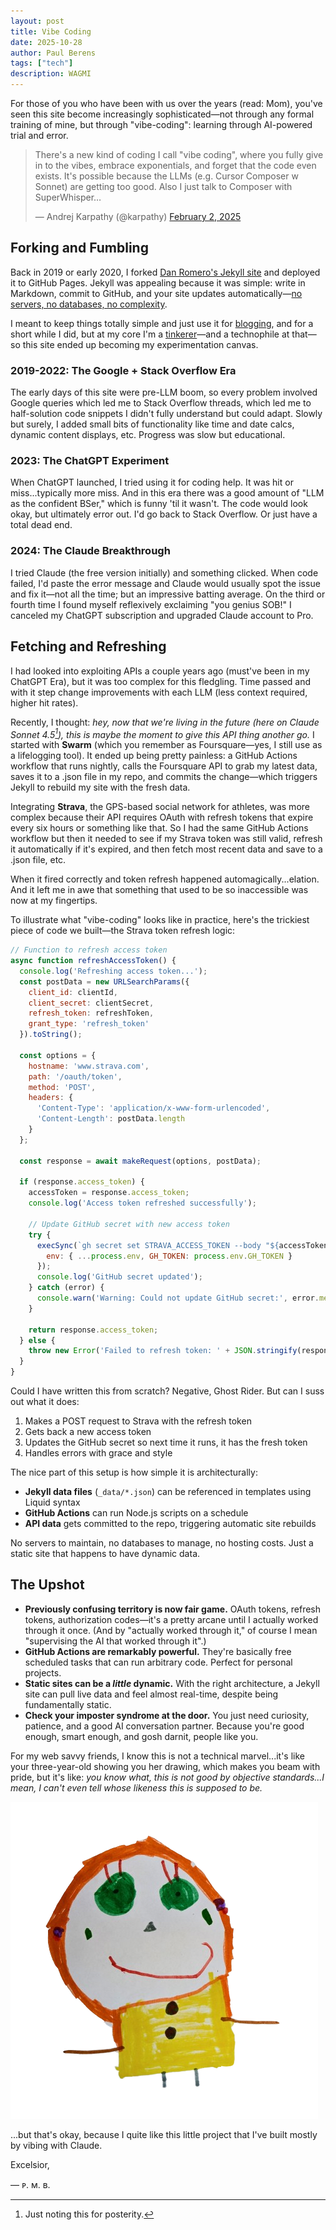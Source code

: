 ```yaml
---
layout: post
title: Vibe Coding
date: 2025-10-28
author: Paul Berens
tags: ["tech"]
description: WAGMI
---
```

For those of you who have been with us over the years (read: Mom), you've seen this site become increasingly sophisticated—not through any formal training of mine, but through "vibe-coding": learning through AI-powered trial and error.

<blockquote class="twitter-tweet"><p lang="en" dir="ltr">There&#39;s a new kind of coding I call &quot;vibe coding&quot;, where you fully give in to the vibes, embrace exponentials, and forget that the code even exists. It&#39;s possible because the LLMs (e.g. Cursor Composer w Sonnet) are getting too good. Also I just talk to Composer with SuperWhisper…</p>&mdash; Andrej Karpathy (@karpathy) <a href="https://twitter.com/karpathy/status/1886192184808149383?ref_src=twsrc%5Etfw">February 2, 2025</a></blockquote> <script async src="https://platform.twitter.com/widgets.js" charset="utf-8"></script>

## Forking and Fumbling

Back in 2019 or early 2020, I forked [Dan Romero's Jekyll site](https://danromero.org) and deployed it to GitHub Pages. Jekyll was appealing because it was simple: write in Markdown, commit to GitHub, and your site updates automatically—[no servers, no databases, no complexity](/this-site).

I meant to keep things totally simple and just use it for [blogging](/posts/), and for a short while I did, but at my core I'm a [tinkerer](/learning/)—and a technophile at that—so this site ended up becoming my experimentation canvas.

### 2019-2022: The Google + Stack Overflow Era
The early days of this site were pre-LLM boom, so every problem involved Google queries which led me to Stack Overflow threads, which led me to half-solution code snippets I didn't fully understand but could adapt. Slowly but surely, I added small bits of functionality like time and date calcs, dynamic content displays, etc. Progress was slow but educational.

### 2023: The ChatGPT Experiment
When ChatGPT launched, I tried using it for coding help. It was hit or miss...typically more miss. And in this era there was a good amount of "LLM as the confident BSer," which is funny 'til it wasn't. The code would look okay, but ultimately error out. I'd go back to Stack Overflow. Or just have a total dead end.

### 2024: The Claude Breakthrough
I tried Claude (the free version initially) and something clicked. When code failed, I'd paste the error message and Claude would usually spot the issue and fix it—not all the time; but an impressive batting average. On the third or fourth time I found myself reflexively exclaiming "you genius SOB!" I canceled my ChatGPT subscription and upgraded Claude account to Pro.

## Fetching and Refreshing

I had looked into exploiting APIs a couple years ago (must've been in my ChatGPT Era), but it was too complex for this fledgling. Time passed and with it step change improvements with each LLM (less context required, higher hit rates).

Recently, I thought: *hey, now that we're living in the future (here on Claude Sonnet 4.5[^1]), this is maybe the moment to give this API thing another go.* I started with **Swarm** (which you remember as Foursquare—yes, I still use as a lifelogging tool). It ended up being pretty painless: a GitHub Actions workflow that runs nightly, calls the Foursquare API to grab my latest data, saves it to a .json file in my repo, and commits the change—which triggers Jekyll to rebuild my site with the fresh data.

[^1]: Just noting this for posterity.

Integrating **Strava**, the GPS-based social network for athletes, was more complex because their API requires OAuth with refresh tokens that expire every six hours or something like that. So I had the same GitHub Actions workflow but then it needed to see if my Strava token was still valid, refresh it automatically if it's expired, and then fetch most recent data and save to a .json file, etc.

When it fired correctly and token refresh happened automagically...elation. And it left me in awe that something that used to be so inaccessible was now at my fingertips.

To illustrate what "vibe-coding" looks like in practice, here's the trickiest piece of code we built—the Strava token refresh logic:

```javascript
// Function to refresh access token
async function refreshAccessToken() {
  console.log('Refreshing access token...');
  const postData = new URLSearchParams({
    client_id: clientId,
    client_secret: clientSecret,
    refresh_token: refreshToken,
    grant_type: 'refresh_token'
  }).toString();
  
  const options = {
    hostname: 'www.strava.com',
    path: '/oauth/token',
    method: 'POST',
    headers: {
      'Content-Type': 'application/x-www-form-urlencoded',
      'Content-Length': postData.length
    }
  };
  
  const response = await makeRequest(options, postData);
  
  if (response.access_token) {
    accessToken = response.access_token;
    console.log('Access token refreshed successfully');
    
    // Update GitHub secret with new access token
    try {
      execSync(`gh secret set STRAVA_ACCESS_TOKEN --body "${accessToken}"`, {
        env: { ...process.env, GH_TOKEN: process.env.GH_TOKEN }
      });
      console.log('GitHub secret updated');
    } catch (error) {
      console.warn('Warning: Could not update GitHub secret:', error.message);
    }
    
    return response.access_token;
  } else {
    throw new Error('Failed to refresh token: ' + JSON.stringify(response));
  }
}
```

Could I have written this from scratch? Negative, Ghost Rider. But can I suss out what it does:
1. Makes a POST request to Strava with the refresh token
2. Gets back a new access token
3. Updates the GitHub secret so next time it runs, it has the fresh token
4. Handles errors with grace and style

The nice part of this setup is how simple it is architecturally:
- **Jekyll data files** (`_data/*.json`) can be referenced in templates using Liquid syntax
- **GitHub Actions** can run Node.js scripts on a schedule
- **API data** gets committed to the repo, triggering automatic site rebuilds

No servers to maintain, no databases to manage, no hosting costs. Just a static site that happens to have dynamic data.

## The Upshot
- **Previously confusing territory is now fair game.** OAuth tokens, refresh tokens, authorization codes—it's a pretty arcane until I actually worked through it once. (And by "actually worked through it," of course I mean "supervising the AI that worked through it".)
- **GitHub Actions are remarkably powerful.** They're basically free scheduled tasks that can run arbitrary code. Perfect for personal projects.
- **Static sites can be a *little* dynamic.** With the right architecture, a Jekyll site can pull live data and feel almost real-time, despite being fundamentally static.
- **Check your imposter syndrome at the door.** You just need curiosity, patience, and a good AI conversation partner. Because you're good enough, smart enough, and gosh darnit, people like you.

For my web savvy friends, I know this is not a technical marvel...it's like your three-year-old showing you her drawing, which makes you beam with pride, but it's like: *you know what, this is not good by objective standards...I mean, I can't even tell whose likeness this is supposed to be.*

![vibe-drawing](/assets/og/post_vibe-drawing.png)

...but that's okay, because I quite like this little project that I've built mostly by vibing with Claude.

Excelsior,

— ᴘ. ᴍ. ʙ.
